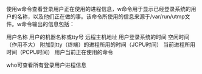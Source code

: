 使用w命令查看登录用户正在使用的进程信息，w命令用于显示已经登录系统的用户的名称，以及他们正在做的事。该命令所使用的信息来源于/var/run/utmp文件。w命令输出的信息包括：

用户名称
用户的机器名称或tty号
远程主机地址
用户登录系统的时间
空闲时间（作用不大）
附加到tty（终端）的进程所用的时间（JCPU时间）
当前进程所用时间（PCPU时间）
用户当前正在使用的命令


who可查看所有登录用户进程信息